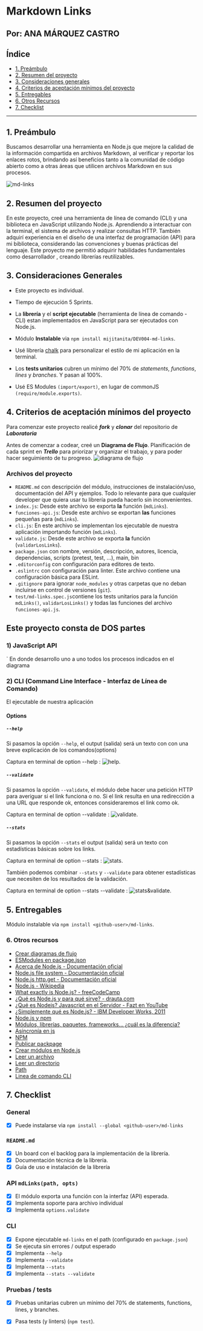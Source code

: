 # Markdown Links
## Por: ANA MÁRQUEZ CASTRO

## Índice

* [1. Preámbulo](#1-preámbulo)
* [2. Resumen del proyecto](#2-resumen-del-proyecto)
* [3. Consideraciones generales](#3-consideraciones-generales) 
* [4. Criterios de aceptación mínimos del proyecto](#4-criterios-de-aceptación-mínimos-del-proyecto)
* [5. Entregables](#5-entregables)
* [6. Otros Recursos](#6-Otros-Recursos)
* [7. Checklist](#7-checklist)


***

## 1. Preámbulo

Buscamos desarrollar una herramienta en Node.js que mejore la calidad de la información compartida en archivos Markdown, al verificar y reportar los enlaces rotos, brindando así beneficios tanto a la comunidad de código abierto como a otras áreas que utilicen archivos Markdown en sus procesos.

![md-links](https://user-images.githubusercontent.com/110297/42118443-b7a5f1f0-7bc8-11e8-96ad-9cc5593715a6.jpg)

## 2. Resumen del proyecto

En este proyecto, creé una herramienta de línea de comando (CLI) y una biblioteca en JavaScript utilizando Node.js. Aprendiendo a interactuar con la terminal, el sistema de archivos y realizar consultas HTTP. También adquirí experiencia en el diseño de una interfaz de programación (API) para mi biblioteca, considerando las convenciones y buenas prácticas del lenguaje. Este proyecto me permitió adquirir habilidades fundamentales como desarrollador , creando librerías reutilizables.

## 3. Consideraciones Generales

* Este proyecto es individual.

* Tiempo de ejecución 5 Sprints.

* La **librería** y el **script ejecutable** (herramienta de línea de comando -
  CLI)  estan implementados en JavaScript para ser ejecutados con
  Node.js.

* Módulo **Instalable** via `npm install mijitanita/DEV004-md-links`. 
  
 * Usé librería [chalk](https://www.npmjs.com/package/chalk) para personalizar
 el estilo de mi aplicación en la terminal.

* Los **tests unitarios** cubren un mínimo del 70% de _statements_,
  _functions_, _lines_ y _branches_. Y pasan al 100%.

* Usé ES Modules `(import/export)`, en lugar de commonJS `(require/module.exports)`.

## 4. Criterios de aceptación mínimos del proyecto

Para comenzar este proyecto realicé **_fork_** y **_clonar_** del
repositorio de **_Laboratoria_**

Antes de comenzar a codear, creé un **Diagrama de Flujo**. Planificación de cada sprint en **_Trello_** para priorizar y organizar el trabajo, y para poder hacer
seguimiento de tu progreso.
![diagrama de flujo](https://github.com/mijitanita/DEV004-md-links/blob/main/diagrama%20de%20flujo%20mdLiks-Ana.png)


### Archivos del proyecto

* `README.md` con descripción del módulo, instrucciones de instalación/uso,
  documentación del API y ejemplos. Todo lo relevante para que cualquier
  developer que quiera usar tu librería pueda hacerlo sin inconvenientes.
* `index.js`: Desde este archivo se exporta **la** función (`mdLinks`).
* `funciones-api.js`: Desde este archivo se exportan **las** funciones pequeñas para  (`mdLinks`).
* `cli.js`: En este archivo se implementan los  ejecutable de nuestra aplicación importando  función (`mdLinks`).
* `validate.js`: Desde este archivo se exporta **la** función (`validarLosLinks`).
* `package.json` con nombre, versión, descripción, autores, licencia,
  dependencias, scripts (pretest, test, ...), main, bin
* `.editorconfig` con configuración para editores de texto. 
* `.eslintrc` con configuración para linter. Este archivo contiene una
  configuración básica para ESLint.
* `.gitignore` para ignorar `node_modules` y  otras carpetas que no deban
  incluirse en control de versiones (`git`).
* `test/md-links.spec.js`contiene los tests unitarios para la función
  `mdLinks()`, `validarLosLinks()` y todas las funciones del archivo `funciones-api.js`. 

## Este proyecto consta de DOS partes

### 1) JavaScript API

`
En donde desarrollo uno a uno todos los procesos indicados en el diagrama  
### 2) CLI (Command Line Interface - Interfaz de Línea de Comando)

El ejecutable de nuestra aplicación 
#### Options

##### `--help`
Si pasamos la opción `--help`, el output (salida) será un texto con con una breve explicación de los comandos(options)

Captura en  terminal de option --help :
![help](https://github.com/mijitanita/DEV004-md-links/blob/main/capturas/--help.png).

##### `--validate`

Si pasamos la opción `--validate`, el módulo debe hacer una petición HTTP para
averiguar si el link funciona o no. Si el link resulta en una redirección a una
URL que responde ok, entonces consideraremos el link como ok.

Captura en  terminal de option --validate :
![validate](https://github.com/mijitanita/DEV004-md-links/blob/f3b547644ba7a26dc715db1851fa37acb23ec04e/capturas/--validate.png).

##### `--stats`

Si pasamos la opción `--stats` el output (salida) será un texto con estadísticas
básicas sobre los links.

Captura en  terminal de option --stats :
![stats](https://github.com/mijitanita/DEV004-md-links/blob/main/capturas/--stats.png).

También podemos combinar `--stats` y `--validate` para obtener estadísticas que
necesiten de los resultados de la validación.

Captura en  terminal de option --stats --validate :
![stats&validate](https://github.com/mijitanita/DEV004-md-links/blob/main/capturas/--stats%20--validate.png).

## 5. Entregables

Módulo instalable via `npm install <github-user>/md-links`. 


### 6. Otros recursos

* [Crear diagramas de flujo](https://app.diagrams.net/)
* [ESModules en package.json](https://blog.logrocket.com/es-modules-in-node-today/)
* [Acerca de Node.js - Documentación oficial](https://nodejs.org/es/about/)
* [Node.js file system - Documentación oficial](https://nodejs.org/api/fs.html)
* [Node.js http.get - Documentación oficial](https://nodejs.org/api/http.html#http_http_get_options_callback)
* [Node.js - Wikipedia](https://es.wikipedia.org/wiki/Node.js)
* [What exactly is Node.js? - freeCodeCamp](https://medium.freecodecamp.org/what-exactly-is-node-js-ae36e97449f5)
* [¿Qué es Node.js y para qué sirve? - drauta.com](https://www.drauta.com/que-es-nodejs-y-para-que-sirve)
* [¿Qué es Nodejs? Javascript en el Servidor - Fazt en YouTube](https://www.youtube.com/watch?v=WgSc1nv_4Gw)
* [¿Simplemente qué es Node.js? - IBM Developer Works, 2011](https://www.ibm.com/developerworks/ssa/opensource/library/os-nodejs/index.html)
* [Node.js y npm](https://www.genbeta.com/desarrollo/node-js-y-npm)
* [Módulos, librerías, paquetes, frameworks... ¿cuál es la diferencia?](http://community.laboratoria.la/t/modulos-librerias-paquetes-frameworks-cual-es-la-diferencia/175)
* [Asíncronía en js](https://carlosazaustre.es/manejando-la-asincronia-en-javascript)
* [NPM](https://docs.npmjs.com/getting-started/what-is-npm)
* [Publicar packpage](https://docs.npmjs.com/getting-started/publishing-npm-packages)
* [Crear módulos en Node.js](https://docs.npmjs.com/getting-started/publishing-npm-packages)
* [Leer un archivo](https://nodejs.org/api/fs.html#fs_fs_readfile_path_options_callback)
* [Leer un directorio](https://nodejs.org/api/fs.html#fs_fs_readdir_path_options_callback)
* [Path](https://nodejs.org/api/path.html)
* [Linea de comando CLI](https://medium.com/netscape/a-guide-to-create-a-nodejs-command-line-package-c2166ad0452e)


## 7. Checklist

### General

* [x] Puede instalarse via `npm install --global <github-user>/md-links`

### `README.md`

* [x] Un board con el backlog para la implementación de la librería.
* [x] Documentación técnica de la librería.
* [x] Guía de uso e instalación de la librería

### API `mdLinks(path, opts)`

* [x] El módulo exporta una función con la interfaz (API) esperada.
* [x] Implementa soporte para archivo individual
* [x] Implementa `options.validate`

### CLI

* [x] Expone ejecutable `md-links` en el path (configurado en `package.json`)
* [x] Se ejecuta sin errores / output esperado
* [x] Implementa `--help`
* [x] Implementa `--validate`
* [x] Implementa `--stats`
* [x] Implementa `--stats --validate`

### Pruebas / tests

* [x] Pruebas unitarias cubren un mínimo del 70% de statements, functions,
  lines, y branches.
* [x] Pasa tests (y linters) (`npm test`).



